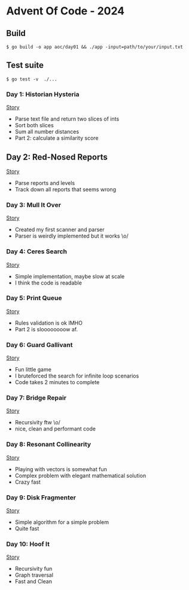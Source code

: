 # Advent Of Code - 2024

## Build

    $ go build -o app aoc/day01 && ./app -input=path/to/your/input.txt

## Test suite

    $ go test -v  ./...

### Day 1: Historian Hysteria

[Story](https://adventofcode.com/2024/day/1)

* Parse text file and return two slices of ints
* Sort both slices
* Sum all number distances
* Part 2: calculate a similarity score

## Day 2: Red-Nosed Reports

[Story](https://adventofcode.com/2024/day/2)

* Parse reports and levels
* Track down all reports that seems wrong

### Day 3: Mull It Over

[Story](https://adventofcode.com/2024/day/3)

* Created my first scanner and parser
* Parser is weirdly implemented but it works \o/

### Day 4: Ceres Search

[Story](https://adventofcode.com/2024/day/4)

* Simple implementation, maybe slow at scale
* I think the code is readable

### Day 5: Print Queue

[Story](https://adventofcode.com/2024/day/5)

* Rules validation is ok IMHO
* Part 2 is sloooooooow af.

### Day 6: Guard Gallivant

[Story](https://adventofcode.com/2024/day/6)

* Fun little game
* I bruteforced the search for infinite loop scenarios
* Code takes 2 minutes to complete

### Day 7: Bridge Repair

[Story](https://adventofcode.com/2024/day/7)

* Recursivity ftw \o/
* nice, clean and performant code

### Day 8: Resonant Collinearity

[Story](https://adventofcode.com/2024/day/8)

* Playing with vectors is somewhat fun
* Complex problem with elegant mathematical solution
* Crazy fast

### Day 9: Disk Fragmenter

[Story](https://adventofcode.com/2024/day/9)

* Simple algorithm for a simple problem
* Quite fast

### Day 10: Hoof It

[Story](https://adventofcode.com/2024/day/10)

* Recursivity fun
* Graph traversal
* Fast and Clean
